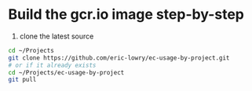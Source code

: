 # Build the gcr.io image step-by-step

1. clone the latest source
```bash
cd ~/Projects
git clone https://github.com/eric-lowry/ec-usage-by-project.git
# or if it already exists
cd ~/Projects/ec-usage-by-project
git pull 
```